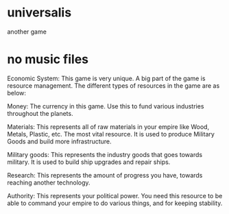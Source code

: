 # universalis
another game
# no music files
Economic System: This game is very unique. A big part of the game is resource management. The different types of resources in the game are as below:

Money: The currency in this game. Use this to fund various industries throughout the planets.

Materials: This represents all of raw materials in your empire like Wood, Metals, Plastic, etc. The most vital resource. It is used to produce Military Goods and build more infrastructure.

Military goods: This represents the industry goods that goes towards military. It is used to build ship upgrades and repair ships.

Research: This represents the amount of progress you have, towards reaching another technology.

Authority: This represents your political power. You need this resource to be able to command your empire to do various things, and for keeping stability.
